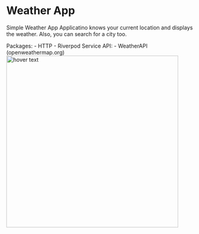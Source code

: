# Weather App

Simple Weather App
Applicatino knows your current location and displays the weather. Also, you can search for a city too.

  Packages:
    - HTTP
    - Riverpod
  Service API:
     - WeatherAPI (openweathermap.org)
  <img src="https://user-images.githubusercontent.com/67066911/167440689-1e4e0a0d-959b-4ec3-8f85-c4772f235688.png" width="450" title="hover text">
